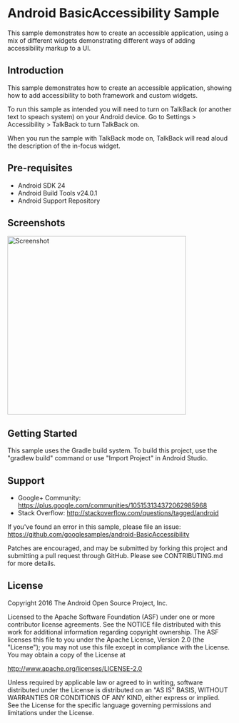 
Android BasicAccessibility Sample
===================================

This sample demonstrates how to create an accessible application, using a mix of different widgets
demonstrating different ways of adding accessibility markup to a UI.

Introduction
------------

This sample demonstrates how to create an accessible application, showing
how to add accessibility to both framework and custom widgets.

To run this sample as intended you will need to turn on TalkBack (or another text to speach system)
on your Android device. Go to Settings > Accessibility > TalkBack to turn TalkBack on.

When you run the sample with TalkBack mode on, TalkBack will read aloud the
description of the in-focus widget.

Pre-requisites
--------------

- Android SDK 24
- Android Build Tools v24.0.1
- Android Support Repository

Screenshots
-------------

<img src="screenshots/main.png" height="400" alt="Screenshot"/> 

Getting Started
---------------

This sample uses the Gradle build system. To build this project, use the
"gradlew build" command or use "Import Project" in Android Studio.

Support
-------

- Google+ Community: https://plus.google.com/communities/105153134372062985968
- Stack Overflow: http://stackoverflow.com/questions/tagged/android

If you've found an error in this sample, please file an issue:
https://github.com/googlesamples/android-BasicAccessibility

Patches are encouraged, and may be submitted by forking this project and
submitting a pull request through GitHub. Please see CONTRIBUTING.md for more details.

License
-------

Copyright 2016 The Android Open Source Project, Inc.

Licensed to the Apache Software Foundation (ASF) under one or more contributor
license agreements.  See the NOTICE file distributed with this work for
additional information regarding copyright ownership.  The ASF licenses this
file to you under the Apache License, Version 2.0 (the "License"); you may not
use this file except in compliance with the License.  You may obtain a copy of
the License at

http://www.apache.org/licenses/LICENSE-2.0

Unless required by applicable law or agreed to in writing, software
distributed under the License is distributed on an "AS IS" BASIS, WITHOUT
WARRANTIES OR CONDITIONS OF ANY KIND, either express or implied.  See the
License for the specific language governing permissions and limitations under
the License.
